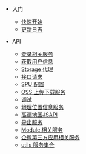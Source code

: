 <!-- * [入门](introduction/) -->
* 入门

  * [快速开始](introduction/quickstart)
  * [更新日志](introduction/changelog)

* API
  * [登录相关服务](api/login)
  * [获取用户信息](api/user)
  * [Storage 代理](api/storage)
  * [接口请求](api/axios)
  * [SPU 配置](api/spuconfig)
  * [OSS 上传下载服务](api/oss)
  * [调试](api/isdebugger)
  * [地理位置信息服务](api/location)
  * [高德地图JSAPI](api/amap)
  * [导出服务](api/expandexp)
  * [Module 相关服务](api/module)
  * [企微第三方应用相关服务](api/wxworksuite)
  * [utils 服务集合](api/utils)
  <!-- * [基础信息](api/index)
  * [layout 布局](api/layout)
  * [filter 搜索栏](api/filter)
  * [popview 弹窗](api/popview)
  * [tabboard 标签页](api/tabboard)
  * [button 按钮](api/button)
  * [text 文本](api/text)
  * [image 图片](api/image)
  * [link 链接](api/link)
  * [progress 进度](api/progress)
  * [tags 标签](api/tags)
  * [textinput 文本输入](api/textinput)
  * [select 选择器](api/select)
  * [tree 选择树](api/tree)
  * [date 日期选择器](api/date)
  * [checkbox 多选框](api/checkbox)
  * [radio 单选框](api/radio)
  * [cascade 级联选择器](api/cascade)
  * [photo 图片上传](api/photo)
  * [attachment 附件上传](api/attachment)
  * [table 表格](api/table)
  * [list 列表](api/list)
  * [foreach 循环](api/foreach) -->
